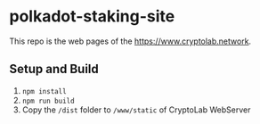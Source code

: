 # polkadot-staking-site

This repo is the web pages of the https://www.cryptolab.network.

## Setup and Build

1. `npm install`
2. `npm run build`
3. Copy the `/dist` folder to `/www/static` of CryptoLab WebServer
